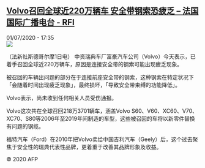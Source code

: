<!--1593622592000-->
[Volvo召回全球近220万辆车 安全带钢索恐疲乏 – 法国国际广播电台 - RFI](http://www.rfi.fr//cn/contenu/20200701-volvo%E5%8F%AC%E5%9B%9E%E5%85%A8%E7%90%83%E8%BF%91220%E4%B8%87%E8%BE%86%E8%BD%A6-%E5%AE%89%E5%85%A8%E5%B8%A6%E9%92%A2%E7%B4%A2%E6%81%90%E7%96%B2%E4%B9%8F)
------

<div>01/07/2020 - 17:35</div><img src="https://s.rfi.fr/media/display/a0915c38-bbb4-11ea-86aa-005056bf87d6/w:310/p:16x9/eco0006b.200701233501.jpg"><div class="t-content__body u-clearfix"><div class="m-interstitial"></div><p>（法新社斯德哥尔摩1日电）    中资瑞典车厂富豪汽车公司（Volvo）今天表示，已着手召回全球近220万辆车，原因是连接安全带的钢索可能出现疲乏现象。</p><p>    被召回的车辆出问题的部分在于连接前座安全带的钢索，这种钢索在特定状况下「会随着时间出现疲乏现象」，最终损坏，「导致安全带束缚的功能降低」。</p><p>    Volvo表示，尚未收到任何相关人员受伤通报。</p><p>    Volvo这次共在全球召回218万3701辆车，涵盖Volvo S60、V60、XC60、V70、XC70、S80等2006年至2019年间制造的车型，这些被召回的车将以新零件替换有问题的钢缆。</p><p>    福特汽车（Ford）在2010年把Volvo卖给中国吉利汽车（Geely）后，这个过去聚焦于安全性的瑞典代表性品牌，更着重于改善其品牌形象及收益。</p><p class="t-copyright">© 2020 AFP</p>        </div>

